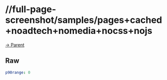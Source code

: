 
# //full-page-screenshot/samples/pages+cached+noadtech+nomedia+nocss+nojs

[→ Parent](../..)


## Raw


```yaml
p90range: 0

```

